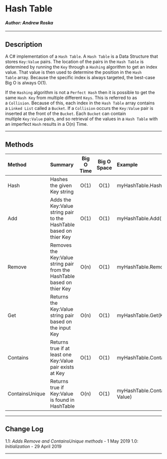 # Hash Table
#### *Author: Andrew Roska*

------------------------------

## Description
A C# implementation of a `Hash Table`.  A `Hash Table` is a Data Structure that stores `Key:Value` pairs. The location of the pairs in the `Hash Table` is determined by running the `Key` through a `Hashing` algorithm to get an index value. That value is then used to determine the position in the `Hash Table` array. Because the specific index is always targeted, the best-case Big O is always O(1).

If the `Hashing` algorithm is not a `Perfect Hash` then it is possible to get the same `Hash Key` from multiple different `Keys`. This is referred to as a `Collision`. Because of this, each index in the `Hash Table` array contains a `Linked List` called a `Bucket`. If a `Collision` occurs the `Key:Value` pair is inserted at the front of the `Bucket`. Each `Bucket` can contain multiple `Key:Value` pairs, and so retrieval of the values in a `Hash Table` with an imperfect `Hash` results in a O(n) Time.

------------------------------

## Methods

| Method | Summary | Big O Time | Big O Space | Example | 
| :----------- | :----------- | :-------------: | :-------------: | :----------- |
| Hash | Hashes the given Key string | O(1) | O(1) | myHashTable.Hash(Key) |
| Add | Adds the Key:Value string pair to the HashTable based on thier Key | O(1) | O(1) | myHashTable.Add(Key, Value) |
| Remove | Removes the Key:Value string pair from the HashTable based on thier Key | O(n) | O(1) | myHashTable.Remove(Key, Value) |
| Get | Returns the Key:Value string pair based on the input Key | O(n) | O(1) | myHashTable.Get(Key) |
| Contains | Returns true if at least one Key:Value pair exists at Key | O(1) | O(1) | myHashTable.Contains(Key) |
| ContainsUnique | Returns true if Key:Value is found in HashTable | O(n) | O(1) | myHashTable.ContainsUnique(Key, Value) |


------------------------------

## Change Log
1.1: *Adds Remove and ContainsUnique methods* - 1 May 2019
1.0: *Initialization* - 29 April 2019

------------------------------
